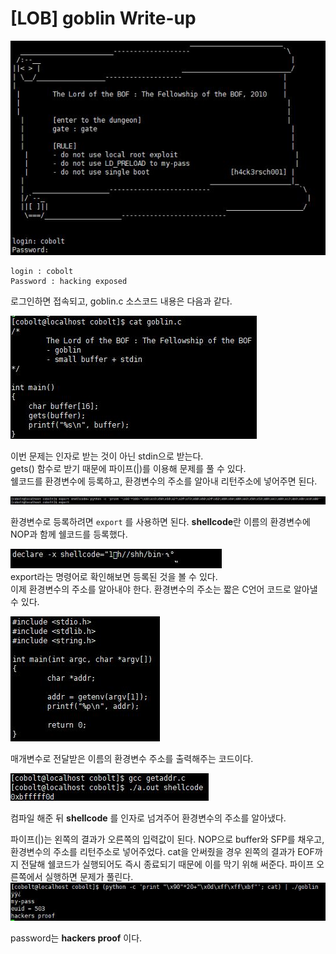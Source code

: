 # [LOB] goblin Write-up

![](./picture/goblin_1.JPG)

```
login : cobolt
Password : hacking exposed
```
로그인하면 접속되고, goblin.c 소스코드 내용은 다음과 같다.

![](./picture/goblin_2.JPG)

이번 문제는 인자로 받는 것이 아닌 stdin으로 받는다.  
gets() 함수로 받기 때문에 파이프(|)를 이용해 문제를 풀 수 있다.  
쉘코드를 환경변수에 등록하고, 환경변수의 주소를 알아내 리턴주소에 넣어주면 된다.

![](./picture/goblin_3.JPG)

환경변수로 등록하려면 `export` 를 사용하면 된다. **shellcode**란 이름의 환경변수에 NOP과 함께 쉘코드를 등록했다.

![](./picture/goblin_4.JPG)  
export라는 명령어로 확인해보면 등록된 것을 볼 수 있다.  
이제 환경변수의 주소를 알아내야 한다. 환경변수의 주소는 짧은 C언어 코드로 알아낼 수 있다.

![](./picture/goblin_5.JPG)

매개변수로 전달받은 이름의 환경변수 주소를 출력해주는 코드이다.

![](./picture/goblin_6.JPG)

컴파일 해준 뒤 **shellcode** 를 인자로 넘겨주어 환경변수의 주소를 알아냈다. 

파이프(|)는 왼쪽의 결과가 오른쪽의 입력값이 된다. NOP으로 buffer와 SFP를 채우고, 환경변수의 주소를 리턴주소로 넣어주었다. cat을 안써줬을 경우 왼쪽의 결과가 EOF까지 전달해 쉘코드가 실행되어도 즉시 종료되기 때문에 이를 막기 위해 써준다. 파이프 오른쪽에서 실행하면 문제가 풀린다.
![](./picture/goblin_7.JPG)

password는 **hackers proof** 이다.